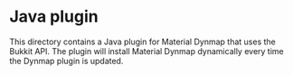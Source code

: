 # Java plugin

This directory contains a Java plugin for Material Dynmap that uses the Bukkit API. The plugin will install Material Dynmap dynamically every time the Dynmap plugin is updated.
